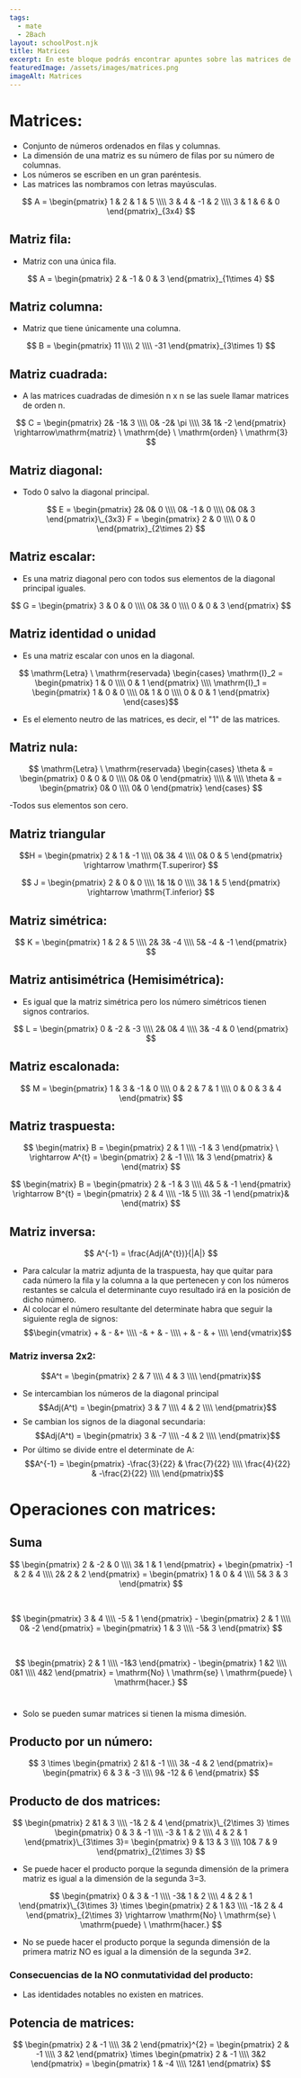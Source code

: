 ```yaml
---
tags:
  - mate
  - 2Bach
layout: schoolPost.njk
title: Matrices
excerpt: En este bloque podrás encontrar apuntes sobre las matrices de 2º de bachillerato.
featuredImage: /assets/images/matrices.png
imageAlt: Matrices
---
```


# Matrices:
- Conjunto de números ordenados en filas y columnas.
- La dimensión de una matriz es su número de filas por su número de columnas.
- Los números se escriben en un gran paréntesis.
- Las matrices las nombramos con letras mayúsculas.


$$ A = \begin{pmatrix} 1 & 2 & 1 & 5 \\\\ 3 & 4 & -1 & 2 \\\\ 3 & 1 & 6 & 0 \end{pmatrix}_{3x4} $$

## Matriz fila:
- Matriz con una única fila.

$$ A = \begin{pmatrix} 2 & -1 & 0 & 3 \end{pmatrix}_{1\times 4} $$

## Matriz columna:
- Matriz que tiene únicamente una columna.
	
$$ B = \begin{pmatrix} 11 \\\\ 2 \\\\ -31 \end{pmatrix}_{3\times 1} $$

## Matriz cuadrada:
- A las matrices cuadradas de dimesión n x n se las suele llamar matrices de orden n.

$$ C = \begin{pmatrix} 2& -1& 3 \\\\ 0& -2& \pi \\\\ 3& 1& -2 \end{pmatrix} \rightarrow\mathrm{matriz} \ \mathrm{de} \ \mathrm{orden} \ \mathrm{3} $$
 
## Matriz diagonal:
- Todo 0 salvo la diagonal principal.

$$ E = \begin{pmatrix} 2& 0& 0 \\\\ 0& -1 & 0 \\\\ 0& 0& 3 \end{pmatrix}\_{3x3} F = \begin{pmatrix} 2 & 0 \\\\ 0 & 0 \end{pmatrix}_{2\times 2} $$
 
 ## Matriz escalar:
- Es una matriz diagonal pero con todos sus elementos de la diagonal principal iguales.
	
$$ G = \begin{pmatrix} 3 & 0 & 0 \\\\ 0& 3& 0 \\\\ 0 & 0 & 3 \end{pmatrix} $$

## Matriz identidad o unidad
- Es una matriz escalar con unos en la diagonal.
	
$$ \mathrm{Letra} \ \mathrm{reservada} \begin{cases} \mathrm{I}_2 = \begin{pmatrix} 1 & 0 \\\\ 0 & 1 \end{pmatrix} \\\\ \mathrm{I}_1 = \begin{pmatrix} 1 & 0 & 0 \\\\ 0& 1 & 0 \\\\ 0 & 0 & 1 \end{pmatrix} \end{cases}$$

- Es el elemento neutro de las matrices, es decir, el "1" de las matrices.
	
## Matriz nula:
$$ \mathrm{Letra} \ \mathrm{reservada} \begin{cases} \theta & = \begin{pmatrix} 0 & 0 & 0 \\\\ 0& 0& 0 \end{pmatrix} \\\\ & \\\\ \theta & = \begin{pmatrix} 0& 0 \\\\ 0& 0 \end{pmatrix} \end{cases} $$


-Todos sus elementos son cero.
	
	
## Matriz triangular
$$H = \begin{pmatrix} 2 & 1 & -1 \\\\ 0& 3& 4 \\\\ 0& 0 & 5 \end{pmatrix} \rightarrow \mathrm{T.superiror} $$


$$ J = \begin{pmatrix} 2 & 0 & 0 \\\\ 1& 1& 0 \\\\ 3& 1 & 5 \end{pmatrix} \rightarrow \mathrm{T.inferior} $$

## Matriz simétrica:
$$ K = \begin{pmatrix} 1 & 2 & 5 \\\\ 2& 3& -4 \\\\ 5& -4 & -1 \end{pmatrix} $$

## Matriz antisimétrica (Hemisimétrica):
- Es igual que la matriz simétrica pero los número simétricos tienen signos contrarios.

$$ L = \begin{pmatrix} 0 & -2 & -3 \\\\ 2& 0& 4 \\\\ 3& -4 & 0 \end{pmatrix} $$

## Matriz escalonada:
$$ M = \begin{pmatrix} 1 & 3 & -1 & 0 \\\\ 0 & 2 & 7 & 1 \\\\ 0 & 0 & 3 & 4 \end{pmatrix} $$

## Matriz traspuesta:
$$ \begin{matrix} B = \begin{pmatrix} 2 & 1 \\\\ -1 & 3 \end{pmatrix} \ \rightarrow A^{t} = \begin{pmatrix} 2 & -1 \\\\ 1& 3 \end{pmatrix} & \end{matrix} $$


$$ \begin{matrix} B = \begin{pmatrix} 2 & -1 & 3 \\\\ 4& 5 & -1 \end{pmatrix} \rightarrow B^{t} = \begin{pmatrix} 2 & 4 \\\\ -1& 5 \\\\ 3& -1 \end{pmatrix}& \end{matrix} $$


## Matriz inversa:
$$ A^{-1} = \frac{Adj(A^{t})}{|A|} $$
- Para calcular la matriz adjunta de la traspuesta, hay que quitar para cada número la fila y la columna a la que pertenecen y con los números restantes se calcula el determinante cuyo resultado irá en la posición de dicho número.
- Al colocar el número resultante del determinate habra que seguir la siguiente regla de signos:
$$\begin{vmatrix} + & - &+ \\\\ -& + & - \\\\ + & - & + \\\\ \end{vmatrix}$$

### Matriz inversa 2x2:
$$A^t = \begin{pmatrix} 2 & 7 \\\\ 4 & 3 \\\\ \end{pmatrix}$$
- Se intercambian los números de la diagonal principal
$$Adj(A^t) = \begin{pmatrix} 3 & 7 \\\\ 4 & 2 \\\\ \end{pmatrix}$$
- Se cambian los signos de la diagonal secundaria:
$$Adj(A^t) = \begin{pmatrix} 3 & -7 \\\\ -4 & 2 \\\\ \end{pmatrix}$$
- Por último se divide entre el determinate de A:
$$A^{-1} = \begin{pmatrix} -\frac{3}{22} & \frac{7}{22} \\\\ \frac{4}{22} & -\frac{2}{22} \\\\ \end{pmatrix}$$

# Operaciones con matrices:

## Suma
$$ \begin{pmatrix} 2 & -2 & 0 \\\\ 3& 1 & 1 \end{pmatrix} + \begin{pmatrix} -1 & 2 & 4 \\\\ 2& 2 & 2 \end{pmatrix} = \begin{pmatrix} 1 & 0 & 4 \\\\ 5& 3 & 3 \end{pmatrix} $$

<br/>

$$ \begin{pmatrix} 3 & 4 \\\\ -5 & 1 \end{pmatrix} - \begin{pmatrix} 2 & 1 \\\\ 0& -2 \end{pmatrix} = \begin{pmatrix} 1 & 3 \\\\ -5& 3 \end{pmatrix} $$

<br/>

$$ \begin{pmatrix} 2 & 1 \\\\ -1&3 \end{pmatrix} - \begin{pmatrix} 1 &2 \\\\ 0&1 \\\\ 4&2 \end{pmatrix} = \mathrm{No} \ \mathrm{se} \ \mathrm{puede} \ \mathrm{hacer.} $$ <br/>

- Solo se pueden sumar matrices si tienen la misma dimesión.
	

## Producto por un número:
$$ 3 \times \begin{pmatrix} 2 &1 & -1 \\\\ 3& -4 & 2 \end{pmatrix}= \begin{pmatrix} 6 & 3 & -3 \\\\ 9& -12 & 6 \end{pmatrix} $$

## Producto de dos matrices:

$$ \begin{pmatrix} 2 &1 & 3 \\\\ -1& 2 & 4 \end{pmatrix}\_{2\times 3} \times \begin{pmatrix} 0 & 3 & -1 \\\\ -3 & 1 & 2 \\\\ 4 & 2 & 1 \end{pmatrix}\_{3\times 3}= \begin{pmatrix} 9 & 13 & 3 \\\\ 10& 7 & 9 \end{pmatrix}_{2\times 3} $$

- Se puede hacer el producto porque la segunda dimensión de la primera matriz es igual a la dimensión de la segunda 3=3. 
	

$$ \begin{pmatrix} 0 & 3 & -1 \\\\ -3& 1 & 2 \\\\ 4 & 2 & 1 \end{pmatrix}\_{3\times 3} \times \begin{pmatrix} 2 & 1 &3 \\\\ -1& 2 & 4 \end{pmatrix}_{2\times 3} \rightarrow \mathrm{No} \ \mathrm{se} \ \mathrm{puede} \ \mathrm{hacer.} $$ 

- No se puede hacer el producto porque la segunda dimensión de la primera matriz NO es igual a la dimensión de la segunda 3≠2.
	
### Consecuencias de la NO conmutatividad del producto:
- Las identidades notables no existen en matrices.
	
## Potencia de matrices:
$$ \begin{pmatrix} 2 & -1 \\\\ 3& 2 \end{pmatrix}^{2} = \begin{pmatrix} 2 & -1 \\\\ 3 &2 \end{pmatrix} \times \begin{pmatrix} 2 & -1 \\\\ 3&2 \end{pmatrix} = \begin{pmatrix} 1 & -4 \\\\ 12&1 \end{pmatrix} $$
